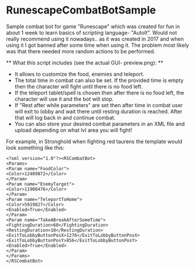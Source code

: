 # RunescapeCombatBotSample
Sample combat bot for game "Runescape" which was created for fun in about 1 week to learn basics of scripting language- "AutoIt".
Would not really recommend using it nowadays.. as it was created in 2017 and when using it I got banned after some time when using it. The problem most likely was that there needed more random actions to be performed. 

** What this script includes (see the actual GUI- preview.png): **
* It allows to customize the food, enemies and teleport. 
* The total time in combat can also be set. If the provided time is empty then the character will fight until there is no food left.
* If the teleport tablet/spell is chosen then after there is no food left, the character will use it and the bot will stop.
* If "Rest after while parameters" are set then after time in combat user will exit to lobby and wait there until resting duration is reached. After that will log back in and continue combat.
* You can also store your desired combat parameters in an XML file and upload depending on what lvl area you will fight!

For example, in Stronghold when fighting red taurens the template would look something like this:

```
<?xml version="1.0"?><RSCombatBot>
<Params>
<Param name="FoodColor">
<Color>12409872</Color>
</Param>
<Param name="EnemyTarget">
<Color>11908476</Color>
</Param>
<Param name="TeleportToHome">
<Color>5919827</Color>
<Enabled>True</Enabled>
</Param>
<Param name="TakeABreakAfterSomeTime">
<FightingDuration>60</FightingDuration>
<RestingDuration>10</RestingDuration>
<ExitToLobbyButtonPosX>1276</ExitToLobbyButtonPosX>
<ExitToLobbyButtonPosY>856</ExitToLobbyButtonPosY>
<Enabled>True</Enabled>
</Param>
</Params>
</RSCombatBot>
```

